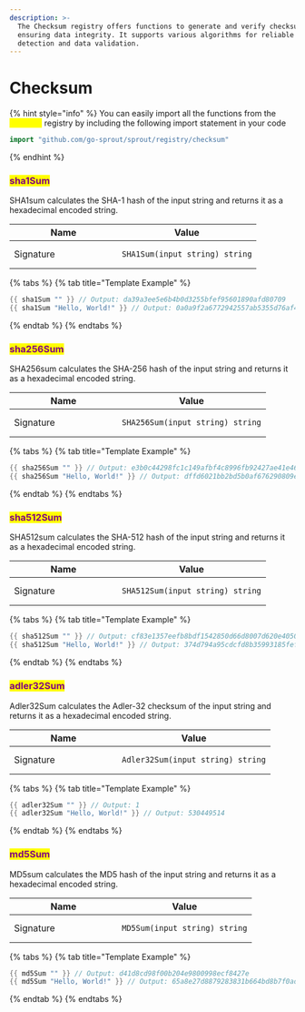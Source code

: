 ```yaml
---
description: >-
  The Checksum registry offers functions to generate and verify checksums,
  ensuring data integrity. It supports various algorithms for reliable error
  detection and data validation.
---
```


# Checksum

{% hint style="info" %}
You can easily import all the functions from the <mark style="color:yellow;">`checksum`</mark> registry by including the following import statement in your code

```go
import "github.com/go-sprout/sprout/registry/checksum"
```
{% endhint %}

### <mark style="color:purple;">sha1Sum</mark>

SHA1sum calculates the SHA-1 hash of the input string and returns it as a hexadecimal encoded string.

<table data-header-hidden><thead><tr><th width="174">Name</th><th>Value</th></tr></thead><tbody><tr><td>Signature</td><td><pre class="language-go"><code class="lang-go">SHA1Sum(input string) string
</code></pre></td></tr></tbody></table>

{% tabs %}
{% tab title="Template Example" %}
```go
{{ sha1Sum "" }} // Output: da39a3ee5e6b4b0d3255bfef95601890afd80709
{{ sha1Sum "Hello, World!" }} // Output: 0a0a9f2a6772942557ab5355d76af442f8f65e01
```
{% endtab %}
{% endtabs %}

### <mark style="color:purple;">sha256Sum</mark>

SHA256sum calculates the SHA-256 hash of the input string and returns it as a hexadecimal encoded string.

<table data-header-hidden><thead><tr><th width="174">Name</th><th>Value</th></tr></thead><tbody><tr><td>Signature</td><td><pre class="language-go"><code class="lang-go">SHA256Sum(input string) string
</code></pre></td></tr></tbody></table>

{% tabs %}
{% tab title="Template Example" %}
```go
{{ sha256Sum "" }} // Output: e3b0c44298fc1c149afbf4c8996fb92427ae41e4649b934ca495991b7852b855
{{ sha256Sum "Hello, World!" }} // Output: dffd6021bb2bd5b0af676290809ec3a53191dd81c7f70a4b28688a362182986f
```
{% endtab %}
{% endtabs %}

### <mark style="color:purple;">sha512Sum</mark>

SHA512sum calculates the SHA-512 hash of the input string and returns it as a hexadecimal encoded string.

<table data-header-hidden><thead><tr><th width="174">Name</th><th>Value</th></tr></thead><tbody><tr><td>Signature</td><td><pre class="language-go"><code class="lang-go">SHA512Sum(input string) string
</code></pre></td></tr></tbody></table>

{% tabs %}
{% tab title="Template Example" %}
```go
{{ sha512Sum "" }} // Output: cf83e1357eefb8bdf1542850d66d8007d620e4050b5715dc83f4a921d36ce9ce47d0d13c5d85f2b0ff8318d2877eec2f63b931bd47417a81a538327af927da3e
{{ sha512Sum "Hello, World!" }} // Output: 374d794a95cdcfd8b35993185fef9ba368f160d8daf432d08ba9f1ed1e5abe6cc69291e0fa2fe0006a52570ef18c19def4e617c33ce52ef0a6e5fbe318cb0387
```
{% endtab %}
{% endtabs %}

### <mark style="color:purple;">adler32Sum</mark>

Adler32Sum calculates the Adler-32 checksum of the input string and returns it as a hexadecimal encoded string.

<table data-header-hidden><thead><tr><th width="174">Name</th><th>Value</th></tr></thead><tbody><tr><td>Signature</td><td><pre class="language-go"><code class="lang-go">Adler32Sum(input string) string
</code></pre></td></tr></tbody></table>

{% tabs %}
{% tab title="Template Example" %}
```go
{{ adler32Sum "" }} // Output: 1
{{ adler32Sum "Hello, World!" }} // Output: 530449514
```
{% endtab %}
{% endtabs %}

### <mark style="color:purple;">md5Sum</mark>

MD5sum calculates the MD5 hash of the input string and returns it as a hexadecimal encoded string.

<table data-header-hidden><thead><tr><th width="174">Name</th><th>Value</th></tr></thead><tbody><tr><td>Signature</td><td><pre class="language-go"><code class="lang-go">MD5Sum(input string) string
</code></pre></td></tr></tbody></table>

{% tabs %}
{% tab title="Template Example" %}
```go
{{ md5Sum "" }} // Output: d41d8cd98f00b204e9800998ecf8427e
{{ md5Sum "Hello, World!" }} // Output: 65a8e27d8879283831b664bd8b7f0ad4
```
{% endtab %}
{% endtabs %}

